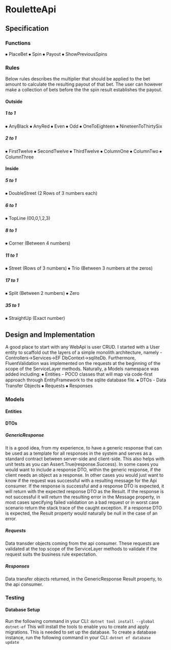 # RouletteApi

## Specification

### Functions
⦁	PlaceBet
⦁	Spin
⦁	Payout
⦁	ShowPreviousSpins

### Rules

Below rules describes the multiplier that should be applied to the bet amount to calculate the resulting payout of that bet.
The user can however make a collection of bets before the the spin result establishes the payout.

#### Outside
##### 1 to 1
⦁	AnyBlack
⦁	AnyRed 
⦁	Even
⦁	Odd
⦁	OneToEighteen
⦁	NineteenToThirtySix

##### 2 to 1
⦁	FirstTwelve
⦁	SecondTwelve
⦁	ThirdTwelve
⦁	ColumnOne
⦁	ColumnTwo
⦁	ColumnThree

#### Inside
##### 5 to 1
⦁	DoubleStreet (2 Rows of 3 numbers each)

##### 6 to 1
⦁	TopLine (00,0,1,2,3)

##### 8 to 1
⦁	Corner (Between 4 numbers)

##### 11 to 1
⦁	Street (Rows of 3 numbers)
⦁	Trio (Between 3 numbers at the zeros)

##### 17 to 1
⦁	Split (Between 2 numbers)
⦁	Zero

##### 35 to 1
⦁	StraightUp (Exact number)

## Design and Implementation
A good place to start with any WebApi is user CRUD. I started with a User entity to scaffold out the layers of a simple monolith architecture, namely - Controllers->Services->EF DbContext->sqliteDb. Furthermore, FluentValidation was implemented on the requests at the beginning of the scope of the ServiceLayer methods.
Naturally, a Models namespace was added including:
⦁	Entities - POCO classes that will map via code-first approach through EntityFramework to the sqlite database file. 
⦁	DTOs - Data Transfer Objects
⦁	Requests
⦁	Responses

### Models

#### Entities

#### DTOs

##### GenericResponse
It is a good idea, from my experience, to have a generic response that can be used as a template for all responses in the system and serves as a standard contract between server-side and client-side. This also helps with unit tests as you can Assert.True(response.Success). 
In some cases you would want to include a response DTO, within the generic response, if the client needs an object as a response. In other cases you would just want to know if the request was successful with a resulting message for the Api consumer. 
If the response is successful and a response DTO is expected, it will return with the expected response DTO as the Result. 
If the response is not successful it will return the resulting error in the Message property, in most cases specifying failed validation on a bad request or in worst case scenario return the stack trace of the caught exception. If a response DTO is expected, the Result property would naturally be null in the case of an error.

##### Requests
Data transder objects coming from the api consumer. These requests are validated at the top scope of the ServiceLayer methods to validate if the request suits the business rule expectation.

##### Responses
Data transfer objects returned, in the GenericResponse Result property, to the api consumer. 

### Testing

#### Database Setup
Run the following command in your CLI:
	`dotnet tool install --global dotnet-ef`
This will install the tools to enable you to create and apply migrations. This is needed to set up the database.
To create a database instance, run the following command in your CLI:
	`dotnet ef database update`
